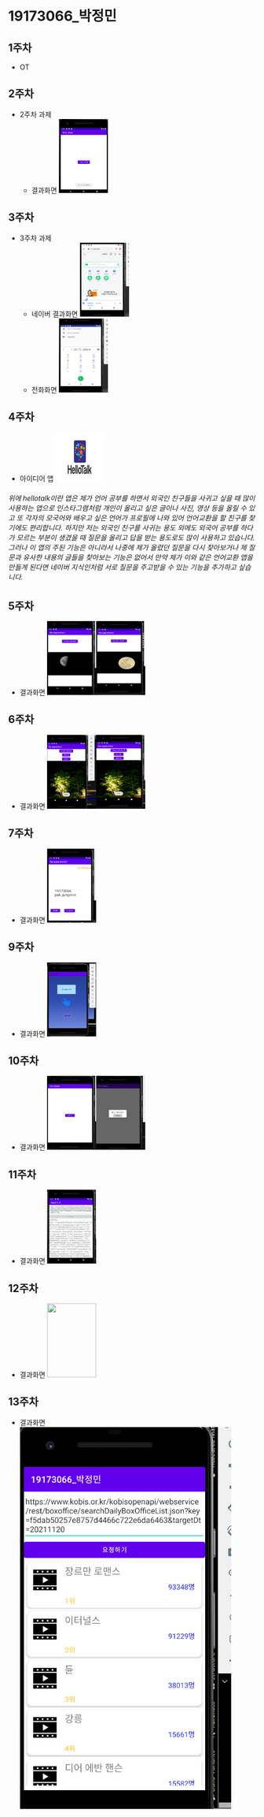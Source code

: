 # 19173066_박정민

## 1주차
  - OT

## 2주차
  - 2주차 과제
    - 결과화면 <img width="100" height="150" src="./png/2주차_결과화면.png"></img>

## 3주차
  - 3주차 과제
    - 네이버 결과화면 <img width="100" height="150" src="./png/3주차_결과화면_네이버.png"></img>
    - 전화화면 <img width="100" height="150" src="./png/3주차_결과화면_전화.png"></img>
## 4주차
   - 아이디어 앱
  <img width="100" height="100" src="./png/hellotalk.png"></img>
   <h6>위에 hellotalk이란 앱은 제가 언어 공부를 하면서 외국인 친구들을 사귀고 싶을 때 많이 사용하는 앱으로
   인스타그램처럼 개인이 올리고 싶은 글이나 사진, 영상 등을 올릴 수 있고
   또 각자의 모국어와 배우고 싶은 언어가 프로필에 나와 있어 언어교환을 할 친구를 찾기에도 편리합니다.
   하지만 저는 외국인 친구를 사귀는 용도 외에도 외국어 공부를 하다가 모르는 부분이 생겼을 때
   질문을 올리고 답을 받는 용도로도 많이 사용하고 있습니다.
   그러나 이 앱의 주된 기능은 아니라서 나중에 제가 올렸던 질문을 다시 찾아보거나
   제 질문과 유사한 내용의 글들을 찾아보는 기능은 없어서
   만약 제가 이와 같은 언어교환 앱을 만들게 된다면 네이버 지식인처럼
   서로 질문을 주고받을 수 있는 기능을 추가하고 싶습니다.</h6>

## 5주차
  - 결과화면
   <img width="100" height="150" src="./png/5주차과제1.png"></img><img width="100" height="150" src="./png/5주차과제2.png"></img>

## 6주차
  - 결과화면
   <img width="100" height="150" src="./png/6주차_결과1.png"></img><img width="100" height="150" src="./png/6주차_결과2.png"></img>

## 7주차
  - 결과화면
   <img width="100" height="150" src="./png/7주차_결과화면.png"></img>
   
## 9주차
  - 결과화면
   <img width="100" height="150" src="./png/9주차_과제.png"></img>
   
## 10주차
  - 결과화면
   <img width="100" height="150" src="./png/10주차_1.png"></img><img width="100" height="150" src="./png/10주차_2.png"></img>
   
## 11주차
  - 결과화면
   <img width="100" height="150" src="./png/11주차_과제.png"></img>
   
## 12주차
  - 결과화면
   <img width="100" height="150" src="./png/12주차_과제.png"></img>

## 13주차
  - 결과화면
   <img width="" height="" src="./png/13주차_과제.png"></img>
